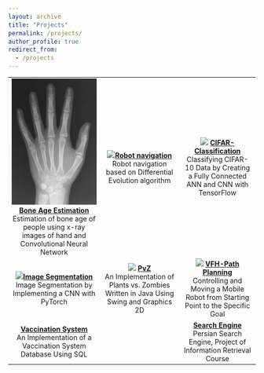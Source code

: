 ```yaml
---
layout: archive
title: "Projects"
permalink: /projects/
author_profile: true
redirect_from:
  - /projects
---
```


| | | |
|:-------------------------:|:-------------------------:|:-------------------------:|
| ![](/images/bone-age-estimation.jpg)  [**Bone Age Estimation**](https://github.com/Armin-Abdollahi/Bone-Age-Estimation) <br> Estimation of bone age of people using x-ray images of hand and Convolutional Neural Network |  ![](/images/robot-navigation.jpg)[**Robot navigation**](https://github.com/Armin-Abdollahi/Robot-Navigation) <br> Robot navigation based on Differential Evolution algorithm|![](/images/CIFAR.JPG) [**CIFAR-Classification**](https://github.com/tanya-jp/CIFAR-Classification) <br> Classifying CIFAR-10 Data by Creating a Fully Connected ANN and CNN with TensorFlow|
|![](/images/ImageSeg.JPG)[**Image Segmentation**](https://github.com/tanya-jp/CNN-ImageSegmentation) <br> Image Segmentation by Implementing a CNN with PyTorch|![](/images/PvZ.jpg) [**PvZ**](https://github.com/tanya-jp/PvZ) <br> An Implementation of Plants vs. Zombies Written in Java Using Swing and Graphics 2D|![](/images/VFH.png) [**VFH-Path Planning**](https://github.com/tanya-jp/ROS-GMapping-VFH-PathPlanning) <br> Controlling and Moving a Mobile Robot from Starting Point to the Specific Goal| 
|[**Vaccination System**](https://github.com/tanya-jp/VaccinationSystem-DB) <br> An Implementation of a Vaccination System Database Using SQL||[**Search Engine**](https://github.com/tanya-jp/Search-Engine) <br> Persian Search Engine, Project of Information Retrieval Course|
